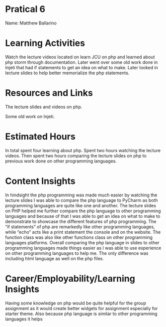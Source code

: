 # Pratical 6
Name: Matthew Ballarino

# Learning Activities
Watch the lecture videos located on learn JCU on php and learned about php storm through documentation. Later went over some old work done in Injeti that had if statements to get an idea on what to make. Later looked in lecture slides to help better memorialize the php statements.     

# Resources and Links 
The lecture slides and videos on php.

Some old work on Injeti. 

# Estimated Hours

In total spent four learning about php. Spent two hours watching the lecture videos. Then spent two hours comparing the lecture slides on php to previous work done on other programming languages.      

# Content Insights
In hindsight the php programming was made much easier by watching the lecture slides I was able to compare the php language to PyCharm as both programming languages are quite like one and another. The lecture slides on PHP helped me further compare the php language to other programming languages and because of that I was able to get an idea on what to make to demonstrate to showcase the different features of php programming. The “if statements” of php are remarkedly like other programming languages, while “echo” acts like a print statement the console and on the website. The function class was also like other functions class on other programming languages platforms. Overall comparing the php language in slides to other programming languages made things easier as I was able to use experience on other programming languages to help me. The only difference was including html language as well on the php files. 

# Career/Employability/Learning Insights
Having some knowledge on php would be quite helpful for the group assignment as it would create better widgets for assignment especially for starter theme. Also because php language is similar to other programming languages it helps